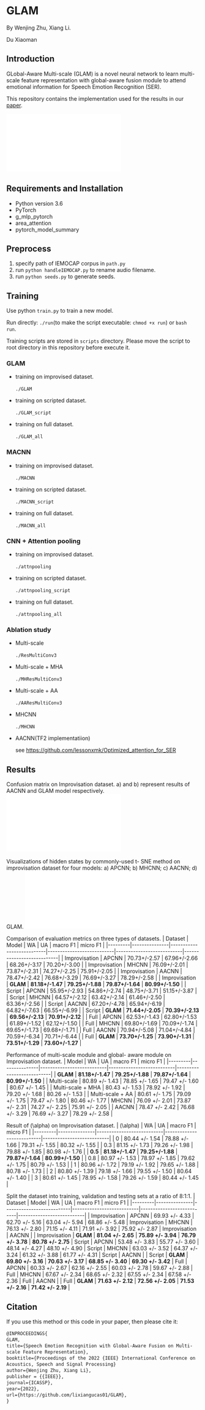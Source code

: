 # GLAM
By Wenjing Zhu, Xiang Li. 

Du Xiaoman

## Introduction
GLobal-Aware Multi-scale (GLAM) is a novel neural network to learn multi-scale feature representation with global-aware fusion module to attend emotional information for Speech Emotion Recognition (SER).

This repository contains the implementation used for the results in our [paper](https://arxiv.org/abs/2022).

![GLAM](results/GLAM.pdf)

## Requirements and Installation
* Python version 3.6
* PyTorch 
* g_mlp_pytorch
* area_attention
* pytorch_model_summary

## Preprocess
1. specify path of IEMOCAP corpus in `path.py`
2. run `python handleIEMOCAP.py` to rename audio filename. 
3. run `python seeds.py` to generate seeds. 

## Training
Use python `train.py` to train a new model.

Run directly: `./run`(to make the script executable: `chmod +x run`) or `bash run`.
 
Training scripts are stored in `scripts` directory. Please move the script to root directory in this repository before execute it. 

### GLAM
- training on improvised dataset. 
    
    `./GLAM`

- training on scripted dataset. 
    
    `./GLAM_script`

- training on full dataset. 
    
    `./GLAM_all`

### MACNN
- training on improvised dataset. 
    
    `./MACNN`

- training on scripted dataset. 
    
    `./MACNN_script`

- training on full dataset. 
    
    `./MACNN_all`

### CNN + Attention pooling
- training on improvised dataset. 
    
    `./attnpooling`

- training on scripted dataset. 
    
    `./attnpooling_script`

- training on full dataset. 
    
    `./attnpooling_all`

### Ablation study
- Multi-scale
    
    `./ResMultiConv3`

- Multi-scale + MHA
    
    `./MHResMultiConv3`

- Multi-scale + AA
    
    `./AAResMultiConv3`

- MHCNN 

    `./MHCNN`

- AACNN(TF2 implementatiion) 

    see https://github.com/lessonxmk/Optimized_attention_for_SER

## Results
Confusion matrix on Improvisation dataset. a) and b) represent results of AACNN and GLAM model respectively.
![confusion](results/confusion.pdf)

Visualizations of hidden states by commonly-used t- SNE method on improvisation dataset for four models: a) APCNN; b) MHCNN; c) AACNN; d) GLAM.
![tsne](results/tsne.pdf)

Comparison of evaluation metrics on three types of datasets.
| Dataset | Model         | WA                        | UA                        | macro F1                  | micro F1                  |
|---------|---------------|---------------------------|---------------------------|---------------------------|---------------------------|
| Improvisation        | APCNN         | 70.73+/-2.57          | 67.96+/-2.66          | 68.26+/-3.17          | 70.20+/-3.00          |
| Improvisation        | MHCNN         | 76.09+/-2.01          | 73.87+/-2.31          | 74.27+/-2.25          | 75.91+/-2.05          |
| Improvisation        | AACNN         | 78.47+/-2.42          | 76.68+/-3.29          | 76.69+/-3.27          | 78.29+/-2.58          |
| Improvisation        | **GLAM** | **81.18+/-1.47** | **79.25+/-1.88** | **79.87+/-1.64** | **80.99+/-1.50** |
| Script        | APCNN         | 55.95+/-2.93          | 54.86+/-2.74          | 48.75+/-3.71          | 51.15+/-3.87          |
| Script        | MHCNN         | 64.57+/-2.12          | 63.42+/-2.14          | 61.46+/-2.50          | 63.36+/-2.56          |
| Script        | AACNN         | 67.20+/-4.78          | 65.94+/-6.19          | 64.82+/-7.63          | 66.55+/-6.99          |
| Script        | **GLAM** | **71.44+/-2.05** | **70.39+/-2.13** | **69.56+/-2.13** | **70.91+/-2.12** |
| Full        | APCNN         | 62.53+/-1.43          | 62.80+/-1.53          | 61.89+/-1.52          | 62.12+/-1.50          |
| Full        | MHCNN         | 69.80+/-1.69          | 70.09+/-1.74          | 69.65+/-1.73          | 69.68+/-1.71          |
| Full        | AACNN         | 70.94+/-5.08          | 71.04+/-4.84          | 70.59+/-6.34          | 70.71+/-6.44          |
| Full        | **GLAM** | **73.70+/-1.25** | **73.90+/-1.31** | **73.51+/-1.29** | **73.60+/-1.27** |

Performance of multi-scale module and global- aware module on Improvisation dataset.
| Model         | WA                        | UA                        | macro F1                  | micro F1                  |
|---------|---------------|---------------------------|---------------------------|---------------------------|
| **GLAM**         | **81.18+/-1.47**          | **79.25+/-1.88**          | **79.87+/-1.64**          | **80.99+/-1.50**          |
| Multi-scale | 80.89 +/- 1.43 | 78.85 +/- 1.65 | 79.47 +/- 1.60 | 80.67 +/- 1.45 |
| Multi-scale + MHA | 80.43 +/- 1.53 | 78.92 +/- 1.92 | 79.20 +/- 1.68 | 80.26 +/- 1.53 |
| Multi-scale + AA | 80.61 +/- 1.75 | 79.09 +/- 1.75 | 79.47 +/- 1.80 | 80.46 +/- 1.77
| MHCNN | 76.09 +/- 2.01 | 73.87 +/- 2.31 | 74.27 +/- 2.25 | 75.91 +/- 2.05 |
| AACNN | 78.47 +/- 2.42 | 76.68 +/- 3.29 | 76.69 +/- 3.27 | 78.29 +/- 2.58 |

Result of \(\alpha\) on Improvisation dataset.
| \(\alpha\)         | WA                        | UA                        | macro F1                  | micro F1                  |
|---------|---------------|---------------------------|---------------------------|---------------------------|
| 0 | 80.44 +/- 1.54 | 78.88 +/- 1.66 | 79.31 +/- 1.55 | 80.32 +/- 1.55 |
| 0.3 | 81.15 +/- 1.73 | 79.26 +/- 1.98 | 79.88 +/- 1.85 | 80.98 +/- 1.76 |
| **0.5**         | **81.18+/-1.47**          | **79.25+/-1.88**          | **79.87+/-1.64**          | **80.99+/-1.50**          |
| 0.8 | 80.97 +/- 1.53 | 78.97 +/- 1.85 | 79.62 +/- 1.75 | 80.79 +/- 1.53 |
| 1 | 80.96 +/- 1.72 | 79.19 +/- 1.92 | 79.65 +/- 1.88 | 80.78 +/- 1.73 |
| 2 | 80.80 +/- 1.39 | 79.18 +/- 1.66 | 79.55 +/- 1.50 | 80.64 +/- 1.40 |
| 3 | 80.61 +/- 1.45 | 78.95 +/- 1.58 | 79.26 +/- 1.59 | 80.44 +/- 1.45 |

Split the dataset into training, validation and testing sets at a ratio of 8:1:1. 
| Dataset | Model         | WA                        | UA                        | macro F1                  | micro F1                  |
|---------|---------------|---------------------------|---------------------------|---------------------------|---------------------------|
| Improvisation        | APCNN         | 69.93 +/- 4.33 | 62.70 +/- 5.16 | 63.04 +/- 5.94 | 68.86 +/- 5.48
| Improvisation        | MHCNN         | 76.13 +/- 2.80 | 71.15 +/- 4.11 | 71.91 +/- 3.92 | 75.92 +/- 2.87
| Improvisation        | AACNN         | 
| Improvisation        | **GLAM** | **81.04 +/- 2.65** | **75.89 +/- 3.94** | **76.79 +/- 3.78** | **80.78 +/- 2.75** 
| Script        | APCNN         | 53.48 +/- 3.83 | 55.77 +/- 3.60 | 48.14 +/- 4.27 | 48.10 +/- 4.90
| Script        | MHCNN         | 63.03 +/- 3.52 | 64.37 +/- 3.24 | 61.32 +/- 3.88 | 61.77 +/- 4.31
| Script        | AACNN         | 
| Script        | **GLAM** | **69.80 +/- 3.16** | **70.63 +/- 3.17** | **68.85 +/- 3.40** | **69.30 +/- 3.42**
| Full        | APCNN         | 60.33 +/- 2.67 | 62.16 +/- 2.55 | 60.03 +/- 2.78 | 59.67 +/- 2.88
| Full        | MHCNN         | 67.67 +/- 2.34 | 68.65 +/- 2.32 | 67.55 +/- 2.34 | 67.58 +/- 2.36
| Full        | AACNN         | 
| Full        | **GLAM** | **71.63 +/- 2.12** | **72.56 +/- 2.05** | **71.53 +/- 2.16** | **71.42 +/- 2.19** |




## Citation

If you use this method or this code in your paper, then please cite it:

```
@INPROCEEDINGS{
GLAM,
title={Speech Emotion Recognition with Global-Aware Fusion on Multi-scale Feature Representation},
booktitle={Proceedings of the 2022 {IEEE} International Conference on Acoustics, Speech and Signal Processing}
author={Wenjing Zhu, Xiang Li},
publisher = {{IEEE}},
journal={ICASSP},
year={2022},
url={https://github.com/lixiangucas01/GLAM},
}
```